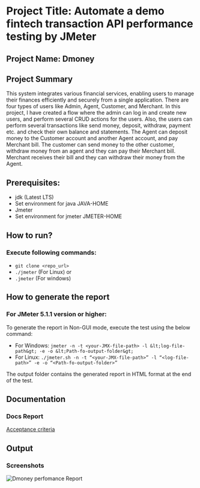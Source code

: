 # Project Title: Automate a demo fintech transaction API performance testing by JMeter
## Project Name: Dmoney

## Project Summary
This system integrates various financial services, enabling users to manage their finances efficiently and securely from a single application. There are four types of users like Admin, Agent, Customer, and Merchant. 
In this project, I have created a flow where the admin can log in and create new users, and perform several CRUD actions for the users. Also, the users can perform several transactions like send money, deposit, withdraw, payment etc. and check their own balance and statements. 
The Agent can deposit money to the Customer account and another Agent account, and pay Merchant bill.
The customer can send money to the other customer, withdraw money from an agent and they can pay their Merchant bill. 
Merchant receives their bill and they can withdraw their money from the Agent.

## Prerequisites:

- jdk (Latest LTS)
- Set environment for java JAVA-HOME
- Jmeter
- Set environment for jmeter JMETER-HOME

## How to run?

### Execute following commands:

- `git clone <repo_url>`
- `./jmeter` (For Linux) or
- `.jmeter` (For windows)
  
## How to generate the report
  
### For JMeter 5.1.1 version or higher:
To generate the report in Non-GUI mode, execute the test using the below command:
- For Windows: `jmeter -n -t <your-JMX-file-path> -l &lt;log-file-path&gt; -e -o &lt;Path-fo-output-folder&gt;`
- For Linux: `./jmeter.sh -n -t “<your-JMX-file-path>” -l “<log-file-path>” -e -o “<Path-fo-output-folder>”`
  
The output folder contains the generated report in HTML format at the end of the test.

## Documentation

### Docs Report
[Acceptance criteria](https://docs.google.com/document/d/13TwzMclkZaCFRvFbHeIcV7OaJ204-ArzNGiDF6lbmxY/edit?usp=sharing)

## Output
### Screenshots

![Dmoney perfomance Report](https://github.com/Monira07/demo-transaction-api-jmeter/assets/115618518/3e86d77c-6dc9-4182-a282-7128b50010d2)


